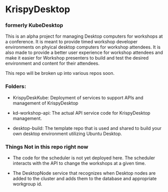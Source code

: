 # KrispyDesktop
### formerly KubeDesktop

This is an alpha project for managing Desktop computers for workshops at a conference. It is meant to provide timed workshop developer environments on phyical desktop computers for workshop attendees. It is also made to provide a better user experience for workshop attendees and make it easier for Workshop presenters to build and test the desired environment and content for their attendees.

This repo will be broken up into various repos soon.

### Folders:

* KrispyDeskKube: Deployment of services to support APIs and management of KrispyDesktop

* kd-workshop-api: The actual API service code for KrispyDesktop management.

* desktop-build: The template repo that is used and shared to build your own desktop environment utilizing Ubuntu Desktop.

### Things Not in this repo right now

* The code for the scheduler is not yet deployed here. The scheduler interacts with the API to change the workshops at a given time.

* The DesktopNode service that recognizes when Desktop nodes are added to the cluster and adds them to the database and appropriate workgroup id.